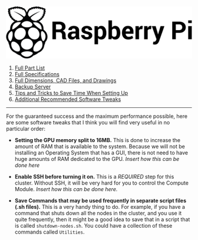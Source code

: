 ![Image of the Black and White Raspberry Pi Foundation Logo](resources/README/pi-logo.png)

1. [Full Part List](part-list.md "Full Part List")
1. [Full Specifications](specs.md "Full Specifications")
1. [Full Dimensions, CAD Files, and Drawings](dimensions.md "Dimensions, 3D models, etc.")
1. [Backup Server](backup-server.md "Backup Server")
5. [Tips and Tricks to Save Time When Setting Up](save-time.md "Time-Saving Tips and Tricks")
6. [Additional Recommended Software Tweaks](tweaks.md "Additional Software Tweaks")
---

For the guaranteed success and the maximum performance possible, here are some software tweaks that I think you will find very useful in no particular order:

* **Setting the GPU memory split to 16MB.** This is done to increase the amount of RAM that is available to the system. Because we will not be installing an Operating System that has a GUI, there is not need to have huge amounts of RAM dedicated to the GPU. *Insert how this can be done here*

* **Enable SSH before turning it on.** This is a *REQUIRED* step for this cluster. Without SSH, it will be very hard for you to control the Compute Module. *Insert how this can be done here.*

* **Save Commands that may be used frequently in separate script files (.sh files).** This is a very handy thing to do. For example, if you have a command that shuts down all the nodes in the cluster, and you use it quite frequently, then it might be a good idea to save that in a script that is called ```shutdown-nodes.sh```. You could have a collection of these commands called ```Utilities```.
